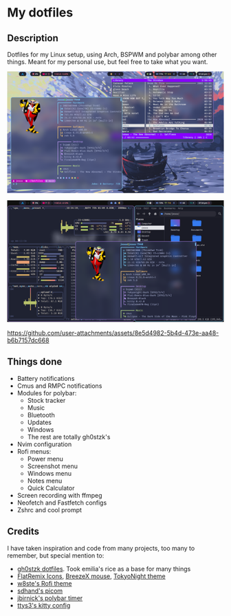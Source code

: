 # My dotfiles

## Description

Dotfiles for my Linux setup, using Arch, BSPWM and polybar among other things.
Meant for my personal use, but feel free to take what you want.

![Desktop](./media/desktop_windows.png) 

![Btop and some windows](./media/btop.png)

https://github.com/user-attachments/assets/8e5d4982-5b4d-473e-aa48-b6b7157dc668

## Things done

- Battery notifications
- Cmus and RMPC notifications
- Modules for polybar:
    - Stock tracker
    - Music
    - Bluetooth
    - Updates
    - Windows
    - The rest are totally gh0stzk's
- Nvim configuration
- Rofi menus:
    - Power menu
    - Screenshot menu
    - Windows menu
    - Notes menu
    - Quick Calculator
- Screen recording with ffmpeg
- Neofetch and Fastfetch configs
- Zshrc and cool prompt

## Credits

I have taken inspiration and code from many projects, too many to remember, but special mention to:
- [gh0stzk dotfiles](https://github.com/gh0stzk/dotfiles). Took emilia's rice as a base for many things
- [FlatRemix Icons](https://github.com/daniruiz/flat-remix), [BreezeX mouse](https://www.pling.com/p/1538515/), [TokyoNight theme](https://gist.github.com/CondensedMilk7/d1f10cd18e4583168c720d378b619d19)
- [w8ste's Rofi theme](https://github.com/w8ste/Tokyonight-rofi-theme)
- [sdhand's picom](https://github.com/sdhand/picom)
- [jbirnick's polybar timer](https://github.com/jbirnick/polybar-timer)
- [ttys3's kitty config](https://github.com/ttys3/my-kitty-config)
